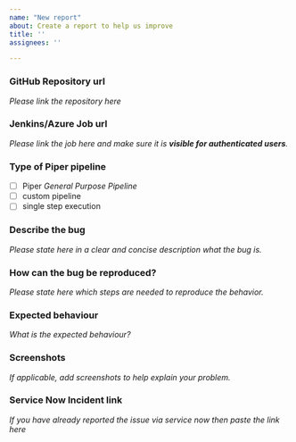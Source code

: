 ```yaml
---
name: "New report"
about: Create a report to help us improve
title: ''
assignees: ''

---
```


### GitHub Repository url
_Please link the repository here_

### Jenkins/Azure Job url
_Please link the job here and make sure it is **visible for authenticated users**._

### Type of Piper pipeline
- [ ] Piper *General Purpose Pipeline*
- [ ] custom pipeline
- [ ] single step execution

### Describe the bug
_Please state here in a clear and concise description what the bug is._

### How can the bug be reproduced?
_Please state here which steps are needed to reproduce the behavior._

### Expected behaviour
_What is the expected behaviour?_

### Screenshots
_If applicable, add screenshots to help explain your problem._

### Service Now Incident link
_If you have already reported the issue via service now then paste the link here_